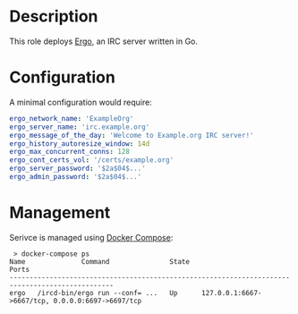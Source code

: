 # Description

This role deploys [Ergo](https://ergo.chat/), an IRC server written in Go.

# Configuration

A minimal configuration would require:
```yaml
ergo_network_name: 'ExampleOrg'
ergo_server_name: 'irc.example.org'
ergo_message_of_the_day: 'Welcome to Example.org IRC server!'
ergo_history_autoresize_window: 14d
ergo_max_concurrent_conns: 128
ergo_cont_certs_vol: '/certs/example.org'
ergo_server_password: '$2a$04$...'
ergo_admin_password: '$2a$04$...'
```

# Management

Serivce is managed using [Docker Compose](https://docs.docker.com/compose/):
```
 > docker-compose ps
Name              Command               State                        Ports                      
------------------------------------------------------------------------------------------------
ergo   /ircd-bin/ergo run --conf= ...   Up      127.0.0.1:6667->6667/tcp, 0.0.0.0:6697->6697/tcp
```

